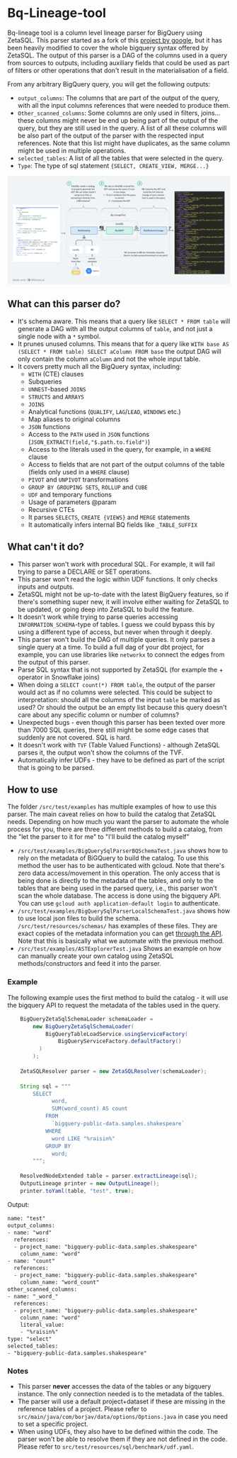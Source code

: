 # Bq-Lineage-tool


Bq-lineage tool is a column level lineage parser for BigQuery using ZetaSQL. This 
parser started as a fork of this [project by google](https://github.com/GoogleCloudPlatform/bigquery-data-lineage), but it
has been heavily modified to cover the whole bigquery syntax offered by ZetaSQL. The
output of this parser is a DAG of the columns used in a query from sources to outputs, including
auxiliary fields that could be used as part of filters or other operations that don't result in the
materialisation of a field. 



From any arbitrary BigQuery query, you will get the following outputs:
- `output_columns`: The columns that are part of the output of the query, with all the input 
  columns references that were needed to produce them.
- `Other_scanned_columns`: Some columns are only used in filters, joins... these columns might 
  never be end up being part of the output of the query, but they are still used in the query. 
  A list of all these columns will be also part of the output of the parser with the respected input references. Note that this list 
  might have duplicates, as the same column might be used in multiple operations.
- `selected_tables`: A list of all the tables that were selected in the query.
- `Type`: The type of sql statement `{SELECT, CREATE_VIEW, MERGE...}`

![image](./flow.png)


## What can this parser do?

* It's schema aware. This means that a query like `SELECT * FROM table` will generate a DAG
  with all the output columns of `table`, and not just a single node with a `*` symbol.
* It prunes unused columns. This means that for a query like `WITH base AS (SELECT * FROM
  table) SELECT aColumn FROM base` the output DAG will only contain the column `aColumn` and not the
  whole input table.
* It covers pretty much all the BigQuery syntax, including:
    * `WITH` (CTE) clauses
    * Subqueries
    * `UNNEST`-based `JOINS`
    * `STRUCTS` and `ARRAYS`
    * `JOINS`
    * Analytical functions (`QUALIFY`, `LAG`/`LEAD`, `WINDOWS` etc.)
    * Map aliases to original columns
    * `JSON` functions
    * Access to the `PATH` used in `JSON` functions (`JSON_EXTRACT(field,"$.path.to.field")`)
    * Access to the literals used in the query, for example, in a `WHERE` clause
    * Access to fields that are not part of the output columns of the table (fields only used in a
      `WHERE` clause)
    * `PIVOT` and `UNPIVOT` transformations
    * `GROUP BY GROUPING SETS`, `ROLLUP` and `CUBE`
    * `UDF` and temporary functions
    * Usage of parameters @param
    * Recursive CTEs
    * It parses `SELECTS`, `CREATE {VIEWS}` and `MERGE` statements
    * It automatically infers internal BQ fields like `_TABLE_SUFFIX`

## What can't it do?

* This parser won't work with procedural SQL. For example, it will fail trying to parse a 
  DECLARE or SET operations.
* This parser won't read the logic within UDF functions. It only checks inputs and outputs.
* ZetaSQL might not be up-to-date with the latest BigQuery features, so if there's something
  super new, it will involve either waiting for ZetaSQL to be updated, or going deep into
  ZetaSQL to build the feature.
* It doesn't work while trying to parse queries accessing `INFORMATION_SCHEMA`-type of tables. I
  guess we could bypass this by using a different type of access, but never when through it deeply.
* This parser won't build the DAG of multiple queries. It only parses a single query at a
  time. To build a full dag of your dbt project, for example, you can use libraries like
  `networkx` to connect the edges from the output of this parser.
* Parse SQL syntax that is not supported by ZetaSQL (for example the + operator in Snowflake joins)
* When doing a `SELECT count(*) FROM table`, the output of the parser would act as if no columns
  were selected. This could be subject to interpretation: should all the columns of the input
  `table` be marked as used? Or should the output be an empty list because this query doesn't
  care about any specific column or number of columns?
* Unexpected bugs - even though this parser has been texted over more than 7000 SQL queries, 
  there still might be some edge cases that suddenly are not covered. SQL is hard.
* It doesn't work with `TVF` (Table Valued Functions) - although ZetaSQL parses it, the output 
  won't show the columns of the TVF.
* Automatically infer UDFs - they have to be defined as part of the script that is going to be parsed.

## How to use
The folder `/src/test/examples` has multiple examples of how to use this parser. The main caveat 
relies on how to build the catalog that ZetaSQL needs. Depending on how much you want the parser 
to automate the whole process for you, there are three different methods to build a catalog, 
from the "let the parser to it for me" to "I'll build the catalog myself"

- `/src/test/examples/BigQuerySqlParserBQSchemaTest.java` shows how to rely on the metadata of 
  BiGQuery to build the catalog. To use this method the user has to be authenticated with gcloud.
  Note that there's zero data access/movement in this operation. The only access that is being 
  done is directly to the metadata of the tables, and only to the tables that are being used in 
  the parsed query, i.e., this parser won't scan the whole database. The access is done using 
  the bigquery API. You can use  `gcloud auth application-default login` to authenticate. 
- `/src/test/examples/BigQuerySqlParserLocalSchemaTest.java` shows how to use local json files 
  to build the schema. `/src/test/resources/schemas/` has examples of these files. They are 
  exact copies of the metadata information you can get 
[through the API](https://cloud.google.com/bigquery/docs/reference/rest/v2/tables). Note that 
  this is basically what we automate with the previous method.
- `/src/test/examples/ASTExplorerTest.java` Shows an example on how can manually create your own 
  catalog using ZetaSQL methods/constructors and feed it into the parser. 

### Example
The following example uses the first method to build the catalog -  it will use the bigquery API 
to request the metadata of the tables used in the query.
```java
    BigQueryZetaSqlSchemaLoader schemaLoader =
        new BigQueryZetaSqlSchemaLoader(
            BigQueryTableLoadService.usingServiceFactory(
                BigQueryServiceFactory.defaultFactory()
          )
        );

    ZetaSQLResolver parser = new ZetaSQLResolver(schemaLoader);
    
    String sql = """
        SELECT
              word,
              SUM(word_count) AS count
            FROM
              `bigquery-public-data.samples.shakespeare`
            WHERE
              word LIKE "%raisin%"
            GROUP BY
              word;
        """;
    
    ResolvedNodeExtended table = parser.extractLineage(sql);
    OutputLineage printer = new OutputLineage();
    printer.toYaml(table, "test", true);
```
Output:
```
name: "test"
output_columns:
- name: "word"
  references:
  - project_name: "bigquery-public-data.samples.shakespeare"
    column_name: "word"
- name: "count"
  references:
  - project_name: "bigquery-public-data.samples.shakespeare"
    column_name: "word_count"
other_scanned_columns:
- name: "_word_"
  references:
  - project_name: "bigquery-public-data.samples.shakespeare"
    column_name: "word"
    literal_value:
    - "%raisin%"
type: "select"
selected_tables:
- "bigquery-public-data.samples.shakespeare"
```

### Notes
- This parser **never** accesses the data of the tables or any bigquery instance. The only 
  connection needed is to the metadata of the tables.
- The parser will use a default project+dataset if these are missing in the reference tables of 
  a project. Please refer to `src/main/java/com/borjav/data/options/Options.java` in case you 
  need to set a specific project.
- When using UDFs, they also have to be defined within the code. The parser won't be able to 
  resolve them if they are not defined in the code. Please refer to 
  `src/test/resources/sql/benchmark/udf.yaml`.
